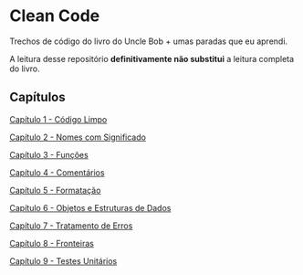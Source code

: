 # Clean Code
Trechos de código do livro do Uncle Bob + umas paradas que
eu aprendi.

A leitura desse repositório **definitivamente não substitui** a leitura
completa do livro.

##  Capítulos
[Capítulo 1 - Código Limpo](./src/chap1_CleanCode/README.md)

[Capítulo 2 - Nomes com Significado](./src/chap2_MeaningfulNames/README.md)

[Capítulo 3 - Funções](./src/chap3_Functions/README.md)

[Capítulo 4 - Comentários](./src/chap4_Comments/README.md)

[Capítulo 5 - Formatação](./src/chap5_Formatação/README.md)

[Capítulo 6 - Objetos e Estruturas de Dados](./src/chap6_ObjectsAndDataStructures/README.md)

[Capítulo 7 - Tratamento de Erros](./src/chap7_ErrorHandling/README.md)

[Capítulo 8 - Fronteiras](./src/chap8_Boundaries/README.md)

[Capítulo 9 - Testes Unitários](./src/chap9_UnitTests/README.md)
